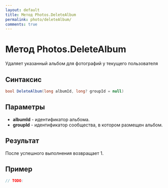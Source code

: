 ```yaml
---
layout: default
title: Метод Photos.DeleteAlbum
permalink: photo/deleteAlbum/
comments: true
---
```

# Метод Photos.DeleteAlbum
Удаляет указанный альбом для фотографий у текущего пользователя

## Синтаксис
```csharp
bool DeleteAlbum(long albumId, long? groupId = null)
```

## Параметры
+ **albumId** - идентификатор альбома. 
+ **groupId** - идентификатор сообщества, в котором размещен альбом.


## Результат
После успешного выполнения возвращает 1.

## Пример
```csharp
// TODO:
```
